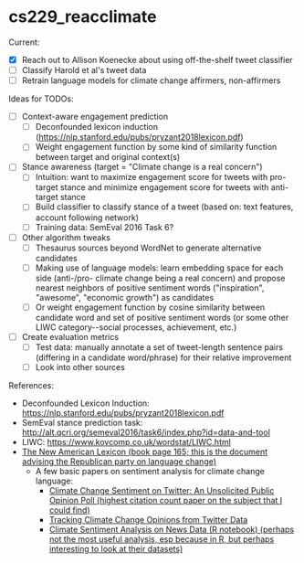 # cs229_reacclimate

Current:
- [x] Reach out to Allison Koenecke about using off-the-shelf tweet classifier
- [ ] Classify Harold et al's tweet data
- [ ] Retrain language models for climate change affirmers, non-affirmers

Ideas for TODOs:

- [ ] Context-aware engagement prediction
  - [ ] Deconfounded lexicon induction (https://nlp.stanford.edu/pubs/pryzant2018lexicon.pdf)
  - [ ] Weight engagement function by some kind of similarity function between target and original context(s)
- [ ] Stance awareness (target = "Climate change is a real concern")
  - [ ] Intuition: want to maximize engagement score for tweets with pro-target stance and minimize engagement score for tweets with anti-target stance
  - [ ] Build classifier to classify stance of a tweet (based on: text features, account following network)
  - [ ] Training data: SemEval 2016 Task 6?
- [ ] Other algorithm tweaks
  - [ ] Thesaurus sources beyond WordNet to generate alternative candidates
  - [ ] Making use of language models: learn embedding space for each side (anti-/pro- climate change being a real concern) and propose nearest neighbors of positive sentiment words ("inspiration", "awesome", "economic growth") as candidates
  - [ ] Or weight engagement function by cosine similarity between candidate word and set of positive sentiment words (or some other LIWC category--social processes, achievement, etc.) 
- [ ] Create evaluation metrics
  - [ ] Test data: manually annotate a set of tweet-length sentence pairs (differing in a candidate word/phrase) for their relative improvement
  - [ ] Look into other sources

References:
- Deconfounded Lexicon Induction: https://nlp.stanford.edu/pubs/pryzant2018lexicon.pdf
- SemEval stance prediction task: http://alt.qcri.org/semeval2016/task6/index.php?id=data-and-tool
- LIWC: https://www.kovcomp.co.uk/wordstat/LIWC.html
- [The New American Lexicon (book page 165; this is the document advising the Republican party on language change)](https://joshuakahnrussell.files.wordpress.com/2008/10/luntzplaybook2006.pdf)
  - A few basic papers on sentiment analysis for climate change language:
    - [Climate Change Sentiment on Twitter: An Unsolicited Public Opinion Poll (highest citation count paper on the subject that I could find)](https://www.ncbi.nlm.nih.gov/pmc/articles/PMC4546368/)
    - [Tracking Climate Change Opinions from Twitter Data](https://pdfs.semanticscholar.org/0a20/18c2a701d72d0ded2a9f58faf49f34099e81.pdf)
    - [Climate Sentiment Analysis on News Data (R notebook) (perhaps not the most useful analysis, esp because in R, but perhaps interesting to look at their datasets)](https://rstudio-pubs-static.s3.amazonaws.com/324881_09cff2f8816247d5b5750f9983abeb57.html)


